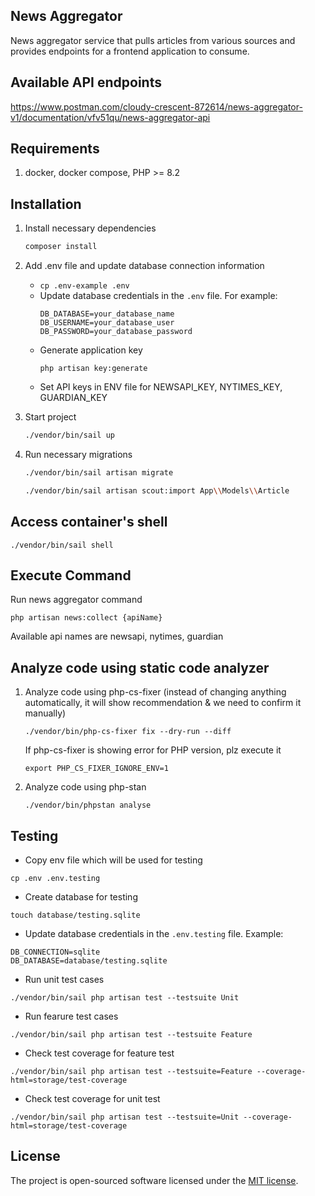 ## News Aggregator

News aggregator service that pulls articles from various sources and provides endpoints for a frontend application to consume.

## Available API endpoints
https://www.postman.com/cloudy-crescent-872614/news-aggregator-v1/documentation/vfv51qu/news-aggregator-api

## Requirements
1. docker, docker compose, PHP >= 8.2

## Installation
1. Install necessary dependencies

    ```bash
    composer install
    ```

2. Add .env file and update database connection information
    *   `cp .env-example .env`
    *   Update database credentials in the `.env` file. For example:
        ```
        DB_DATABASE=your_database_name
        DB_USERNAME=your_database_user
        DB_PASSWORD=your_database_password
        ```
    *   Generate application key
        ```
        php artisan key:generate
        ```
    *   Set API keys in ENV file for NEWSAPI_KEY, NYTIMES_KEY, GUARDIAN_KEY

3. Start project 
    ```bash
    ./vendor/bin/sail up
    ```

4. Run necessary migrations 

    ```bash
    ./vendor/bin/sail artisan migrate

    ./vendor/bin/sail artisan scout:import App\\Models\\Article
    ```

## Access container's shell
```
./vendor/bin/sail shell
```

## Execute Command
Run news aggregator command
```
php artisan news:collect {apiName}
```
Available api names are newsapi, nytimes, guardian

## Analyze code using static code analyzer
1. Analyze code using php-cs-fixer (instead of changing anything automatically, it will show recommendation & we need to confirm it manually)

    ```
    ./vendor/bin/php-cs-fixer fix --dry-run --diff
    ```

    If php-cs-fixer is showing error for PHP version, plz execute it
    ```
    export PHP_CS_FIXER_IGNORE_ENV=1
    ```
2. Analyze code using php-stan
    ```
    ./vendor/bin/phpstan analyse
    ```

## Testing 
* Copy env file which will be used for testing
```
cp .env .env.testing
```

*   Create database for testing

```
touch database/testing.sqlite
```
*   Update database credentials in the `.env.testing` file. Example:
```
DB_CONNECTION=sqlite
DB_DATABASE=database/testing.sqlite
```

*   Run unit test cases
```
./vendor/bin/sail php artisan test --testsuite Unit
```

*   Run fearure test cases
```
./vendor/bin/sail php artisan test --testsuite Feature
```

*   Check test coverage for feature test
```
./vendor/bin/sail php artisan test --testsuite=Feature --coverage-html=storage/test-coverage
```

*   Check test coverage for unit test
```
./vendor/bin/sail php artisan test --testsuite=Unit --coverage-html=storage/test-coverage
```

## License

The project is open-sourced software licensed under the [MIT license](https://opensource.org/licenses/MIT).
